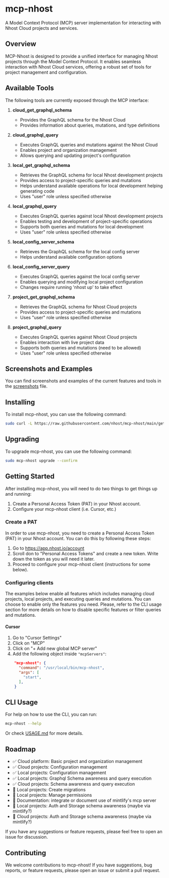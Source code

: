 # mcp-nhost

A Model Context Protocol (MCP) server implementation for interacting with Nhost Cloud projects and services.

## Overview

MCP-Nhost is designed to provide a unified interface for managing Nhost projects through the Model Context Protocol. It enables seamless interaction with Nhost Cloud services, offering a robust set of tools for project management and configuration.

## Available Tools

The following tools are currently exposed through the MCP interface:

1. **cloud_get_graphql_schema**
   - Provides the GraphQL schema for the Nhost Cloud
   - Provides information about queries, mutations, and type definitions

2. **cloud_graphql_query**
   - Executes GraphQL queries and mutations against the Nhost Cloud
   - Enables project and organization management
   - Allows querying and updating project's configuration

3. **local_get_graphql_schema**
   - Retrieves the GraphQL schema for local Nhost development projects
   - Provides access to project-specific queries and mutations
   - Helps understand available operations for local development helping generating code
   - Uses "user" role unless specified otherwise

4. **local_graphql_query**
   - Executes GraphQL queries against local Nhost development projects
   - Enables testing and development of project-specific operations
   - Supports both queries and mutations for local development
   - Uses "user" role unless specified otherwise

5. **local_config_server_schema**
   - Retrieves the GraphQL schema for the local config server
   - Helps understand available configuration options

6. **local_config_server_query**
   - Executes GraphQL queries against the local config server
   - Enables querying and modifying local project configuration
   - Changes require running 'nhost up' to take effect

7. **project_get_graphql_schema**
   - Retrieves the GraphQL schema for Nhost Cloud projects
   - Provides access to project-specific queries and mutations
   - Uses "user" role unless specified otherwise

8. **project_graphql_query**
   - Executes GraphQL queries against Nhost Cloud projects
   - Enables interaction with live project data
   - Supports both queries and mutations (need to be allowed)
   - Uses "user" role unless specified otherwise

## Screenshots and Examples

You can find screenshots and examples of the current features and tools in the [screenshots](docs/screenshots.md) file.


## Installing

To install mcp-nhost, you can use the following command:

```bash
sudo curl -L https://raw.githubusercontent.com/nhost/mcp-nhost/main/get.sh | bash
```

## Upgrading

To upgrade mcp-nhost, you can use the following command:

```bash
sudo mcp-nhost upgrade --confirm
```

## Getting Started

After installing mcp-nhost, you will need to do two things to get things up and running:

1. Create a Personal Access Token (PAT) in your Nhost account.
2. Configure your mcp-nhost client (i.e. Cursor, etc.)

### Create a PAT

In order to use mcp-nhost, you need to create a Personal Access Token (PAT) in your Nhost account. You can do this by following these steps:

1. Go to https://app.nhost.io/account
2. Scroll don to "Personal Access Tokens" and create a new token. Write down the token as you will need it later.
3. Proceed to configure your mcp-nhost client (instructions for some below).

### Configuring clients

The examples below enable all features which includes managing cloud projects, local projects, and executing queries and mutations. You can choose to enable only the features you need. Please, refer to the CLI usage section for more details on how to disable specific features or filter queries and mutations.

#### Cursor

1. Go to "Cursor Settings"
2. Click on "MCP"
3. Click on "+ Add new global MCP server"
4. Add the following object inside `"mcpServers"`:

```json
    "mcp-nhost": {
      "command": "/usr/local/bin/mcp-nhost",
      "args": [
        "start",
      ],
    }
```

## CLI Usage

For help on how to use the CLI, you can run:

```bash
mcp-nhost --help
```

Or check [USAGE.md](docs/USAGE.md) for more details.

## Roadmap

- ✅ Cloud platform: Basic project and organization management
- ✅ Cloud projects: Configuration management
- ✅ Local projects: Configuration management
- ✅ Local projects: Graphql Schema awareness and query execution
- ✅ Cloud projects: Schema awareness and query execution
- 🔄 Local projects: Create migrations
- 🔄 Local projects: Manage permissions
- 🔄 Documentation: integrate or document use of mintlify's mcp server
- 🔄 Local projects: Auth and Storage schema awareness (maybe via mintlify?)
- 🔄 Cloud projects: Auth and Storage schema awareness (maybe via mintlify?)

If you have any suggestions or feature requests, please feel free to open an issue for discussion.

## Contributing

We welcome contributions to mcp-nhost! If you have suggestions, bug reports, or feature requests, please open an issue or submit a pull request.
